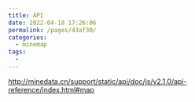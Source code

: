 ```yaml
---
title: API
date: 2022-04-18 17:26:06
permalink: /pages/43af30/
categories:
  - minemap
tags:
  - 
---
```

http://minedata.cn/support/static/api/doc/js/v2.1.0/api-reference/index.html#map